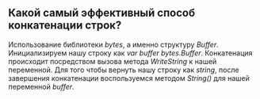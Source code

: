 ## Какой самый эффективный способ конкатенации строк?

Использование библиотеки *bytes*, а именно структуру *Buffer*. Инициализируем нашу строку как 
*var buffer bytes.Buffer*. Конкатенация происходит посредством вызова метода *WriteString* к нашей 
переменной. Для того чтобы вернуть нашу строку как *string*, после завершения конкатенации воспользуемся 
методом *String()* для нашей переменной *buffer*.